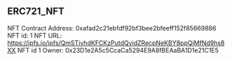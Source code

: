 ## ERC721_NFT

NFT Contract Address: 0xafad2c21ebfdf92bf3bee2bfeeff152f85669886
NFT id: 1
NFT URL: https://ipfs.io/ipfs/QmSTivhdKFCKzPutdQvidZRecpNeKBY8ppQjMfNd9hs8XX
NFT id 1 Owner: 0x23D1e2A5c5CcaCa5294E9A8fBEAaBA1D1e21C1E5
 
